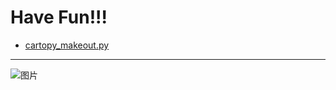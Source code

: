 # Have Fun!!!
- [cartopy_makeout.py](https://github.com/fhhan/eg/blob/master/cartopy_makeout.py)

---
![图片](https://github.com/fhhan/eg/blob/master/china.png)

